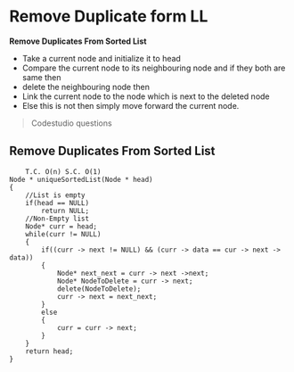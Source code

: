 # Remove Duplicate form LL
**Remove Duplicates From Sorted List**
- Take a current node and initialize it to head
- Compare the current node to its neighbouring node and if they both are same then 
- delete the neighbouring node then
- Link the current node to the node which is next to the deleted node
- Else this is not then simply move forward the current node.
> Codestudio questions

## Remove Duplicates From Sorted List
```
    T.C. O(n) S.C. O(1)
Node * uniqueSortedList(Node * head) 
{
    //List is empty
    if(head == NULL)
        return NULL;
    //Non-Empty list
    Node* curr = head;
    while(curr != NULL)
    {
        if((curr -> next != NULL) && (curr -> data == cur -> next -> data))
        {
            Node* next_next = curr -> next ->next; 
            Node* NodeToDelete = curr -> next;
            delete(NodeToDelete);
            curr -> next = next_next;
        }
        else
        {
            curr = curr -> next;
        }
    }
    return head;
}
```